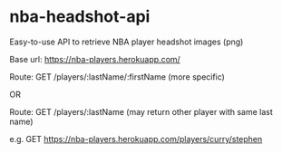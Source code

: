 # nba-headshot-api
Easy-to-use API to retrieve NBA player headshot images (png) 

Base url: https://nba-players.herokuapp.com/

Route: GET /players/:lastName/:firstName   (more specific)

OR
 
Route: GET /players/:lastName  (may return other player with same last name)

e.g. GET https://nba-players.herokuapp.com/players/curry/stephen
